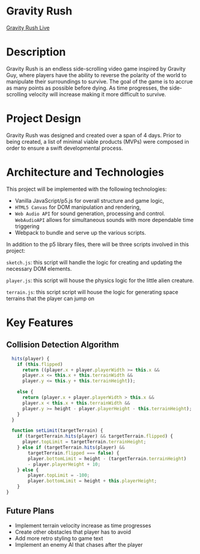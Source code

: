 # Gravity Rush

[Gravity Rush Live](https://travishn.github.io/GravityRush/)

# Description
Gravity Rush is an endless side-scrolling video game inspired by Gravity Guy, where players have the ability to reverse the polarity of the world to manipulate their surroundings to survive. The goal of the game is to accrue as many points as possible before dying. As time progresses, the side-scrolling velocity will increase making it more difficult to survive.

# Project Design

Gravity Rush was designed and created over a span of 4 days. Prior to being created, a list of minimal viable products (MVPs) were composed in order to ensure a swift developmental process. 

# Architecture and Technologies

This project will be implemented with the following technologies:

- Vanilla JavaScript/p5.js for overall structure and game logic,
- `HTML5 Canvas` for DOM manipulation and rendering,
- `Web Audio API` for sound generation, processing and control. `WebAudioAPI` allows for simultaneous sounds with more dependable time triggering
- Webpack to bundle and serve up the various scripts.

In addition to the p5 library files, there will be three scripts involved in this project:

`sketch.js`: this script will handle the logic for creating and updating the necessary DOM elements.

`player.js`: this script will house the physics logic for the little alien creature.

`terrain.js`: this script script will house the logic for generating space terrains that the player can jump on

# Key Features

## Collision Detection Algorithm

```javascript
  hits(player) {
    if (this.flipped) 
      return ((player.x + player.playerWidth >= this.x &&
      player.x <= this.x + this.terrainWidth &&
      player.y <= this.y + this.terrainHeight));

    else {
      return (player.x + player.playerWidth > this.x && 
      player.x < this.x + this.terrainWidth &&
      player.y >= height - player.playerHeight - this.terrainHeight);
    }
  }

  function setLimit(targetTerrain) {
    if (targetTerrain.hits(player) && targetTerrain.flipped) {
      player.topLimit = targetTerrain.terrainHeight;
    } else if (targetTerrain.hits(player) && 
        targetTerrain.flipped === false) {
        player.bottomLimit = height - (targetTerrain.terrainHeight) 
        - player.playerHeight + 10;
    } else {
        player.topLimit = -100;
        player.bottomLimit = height + this.playerHeight;
    }
}
```

## Future Plans
* Implement terrain velocity increase as time progresses
* Create other obstacles that player has to avoid
* Add more retro styling to game text
* Implement an enemy AI that chases after the player

